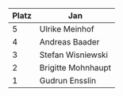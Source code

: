 Platz | Jan | 
------ | ------|
5      |Ulrike Meinhof|
4      |Andreas Baader| 
3      |Stefan Wisniewski| 
2      |Brigitte Mohnhaupt| 
1      |Gudrun Ensslin| 
